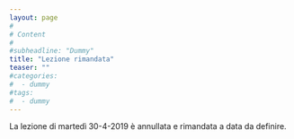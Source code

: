 ```yaml
---
layout: page
#
# Content
#
#subheadline: "Dummy"
title: "Lezione rimandata"
teaser: ""
#categories:
#  - dummy
#tags:
#  - dummy
---
```

La lezione di martedì 30-4-2019 è annullata e rimandata a data da definire.